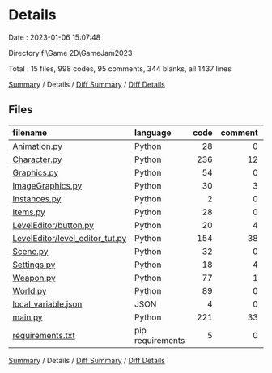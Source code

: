 # Details

Date : 2023-01-06 15:07:48

Directory f:\\Game 2D\\GameJam2023

Total : 15 files,  998 codes, 95 comments, 344 blanks, all 1437 lines

[Summary](results.md) / Details / [Diff Summary](diff.md) / [Diff Details](diff-details.md)

## Files
| filename | language | code | comment | blank | total |
| :--- | :--- | ---: | ---: | ---: | ---: |
| [Animation.py](/Animation.py) | Python | 28 | 0 | 12 | 40 |
| [Character.py](/Character.py) | Python | 236 | 12 | 83 | 331 |
| [Graphics.py](/Graphics.py) | Python | 54 | 0 | 18 | 72 |
| [ImageGraphics.py](/ImageGraphics.py) | Python | 30 | 3 | 15 | 48 |
| [Instances.py](/Instances.py) | Python | 2 | 0 | 0 | 2 |
| [Items.py](/Items.py) | Python | 28 | 0 | 10 | 38 |
| [LevelEditor/button.py](/LevelEditor/button.py) | Python | 20 | 4 | 7 | 31 |
| [LevelEditor/level_editor_tut.py](/LevelEditor/level_editor_tut.py) | Python | 154 | 38 | 47 | 239 |
| [Scene.py](/Scene.py) | Python | 32 | 0 | 12 | 44 |
| [Settings.py](/Settings.py) | Python | 18 | 4 | 12 | 34 |
| [Weapon.py](/Weapon.py) | Python | 77 | 1 | 31 | 109 |
| [World.py](/World.py) | Python | 89 | 0 | 16 | 105 |
| [local_variable.json](/local_variable.json) | JSON | 4 | 0 | 0 | 4 |
| [main.py](/main.py) | Python | 221 | 33 | 80 | 334 |
| [requirements.txt](/requirements.txt) | pip requirements | 5 | 0 | 1 | 6 |

[Summary](results.md) / Details / [Diff Summary](diff.md) / [Diff Details](diff-details.md)
